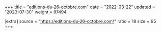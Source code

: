 +++
title = "editions-du-26-octobre.com"
date = "2022-03-22"
updated = "2023-07-30"
weight = 97494

[extra]
source = "https://editions-du-26-octobre.com/"
ratio = 18
size = 95
+++
